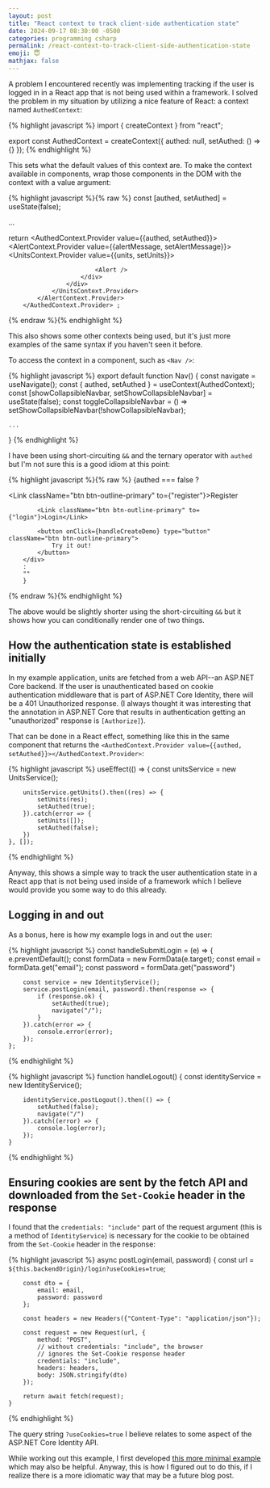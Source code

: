 ```yaml
---
layout: post
title: "React context to track client-side authentication state"
date: 2024-09-17 08:30:00 -0500
categories: programming csharp
permalink: /react-context-to-track-client-side-authentication-state
emoji: 😇
mathjax: false
---
```


A problem I encountered recently was implementing tracking if the user is logged in in a React app that is not being used within a framework. I solved the problem in my situation by utilizing a nice feature of React: a context named `AuthedContext`:

{% highlight javascript %}
import { createContext } from "react";

export const AuthedContext = createContext({ authed: null, setAuthed: () => {} });
{% endhighlight %}

This sets what the default values of this context are. To make the context available in components, wrap those components in the DOM with the context with a value argument:

{% highlight javascript %}{% raw %}
const [authed, setAuthed] = useState(false);

...

return <AuthedContext.Provider value={{authed, setAuthed}}>
            <AlertContext.Provider value={{alertMessage, setAlertMessage}}>
                <UnitsContext.Provider value={{units, setUnits}}>
                    <div className="app">
                        <Nav />
                        <div className="container">
                            <div className="card shadow-sm mt-4">
                                <div className="card-body">
                                    <Outlet />
                                </div>
                            </div>

                            <Alert />
                        </div>
                    </div>
                </UnitsContext.Provider>
            </AlertContext.Provider>
        </AuthedContext.Provider> ;
{% endraw %}{% endhighlight %}

This also shows some other contexts being used, but it's just more examples of the same syntax if you haven't seen it before.

To access the context in a component, such as `<Nav />`:

{% highlight javascript %}
export default function Nav()
{
    const navigate = useNavigate();
    const { authed, setAuthed } = useContext(AuthedContext);
    const [showCollapsibleNavbar, setShowCollapsibleNavbar] = useState(false);
    const toggleCollapsibleNavbar = () => setShowCollapsibleNavbar(!showCollapsibleNavbar);

    ...
}
{% endhighlight %}

I have been using short-circuiting `&&` and the ternary operator with `authed` but I'm not sure this is a good idiom at this point:

{% highlight javascript %}{% raw %}
{authed === false
        ?
        <div className="my-4 d-flex flex-wrap justify-content-center column-gap-3 row-gap-3">
            <Link className="btn btn-outline-primary" to={"register"}>Register</Link>

            <Link className="btn btn-outline-primary" to={"login"}>Login</Link>

            <button onClick={handleCreateDemo} type="button" className="btn btn-outline-primary">
                Try it out!
            </button>
        </div>
        :
        ""
        }
{% endraw %}{% endhighlight %}

The above would be slightly shorter using the short-circuiting `&&` but it shows how you can conditionally render one of two things.

## How the authentication state is established initially

In my example application, units are fetched from a web API--an ASP.NET Core backend. If the user is unauthenticated based on cookie authentication middleware that is part of ASP.NET Core Identity, there will be a 401 Unauthorized response. (I always thought it was interesting that the annotation in ASP.NET Core that results in authentication getting an "unauthorized" response is `[Authorize]`).

That can be done in a React effect, something like this in the same component that returns the `<AuthedContext.Provider value={{authed, setAuthed}}></AuthedContext.Provider>`:

{% highlight javascript %}
    useEffect(() => {
        const unitsService = new UnitsService();

        unitsService.getUnits().then((res) => {
            setUnits(res);
            setAuthed(true);
        }).catch(error => {
            setUnits([]);
            setAuthed(false);
        })
    }, []);
{% endhighlight %}

Anyway, this shows a simple way to track the user authentication state in a React app that is not being used inside of a framework which I believe would provide you some way to do this already.

## Logging in and out

As a bonus, here is how my example logs in and out the user:

{% highlight javascript %}
const handleSubmitLogin = (e) => {
        e.preventDefault();
        const formData = new FormData(e.target);
        const email = formData.get("email");
        const password = formData.get("password")

        const service = new IdentityService();
        service.postLogin(email, password).then(response => {
            if (response.ok) {
                setAuthed(true);
                navigate("/");
            }
        }).catch(error => {
            console.error(error);
        });
    };
{% endhighlight %}

{% highlight javascript %}
    function handleLogout() {
        const identityService = new IdentityService();

        identityService.postLogout().then(() => {
            setAuthed(false);
            navigate("/")
        }).catch((error) => {
            console.log(error);
        });
    }
{% endhighlight %}

## Ensuring cookies are sent by the fetch API and downloaded from the `Set-Cookie` header in the response

I found that the `credentials: "include"` part of the request argument (this is a method of `IdentityService`) is necessary for the cookie to be obtained from the `Set-Cookie` header in the response:

{% highlight javascript %}
async postLogin(email, password)
    {
        const url = `${this.backendOrigin}/login?useCookies=true`;

        const dto = {
            email: email,
            password: password
        };

        const headers = new Headers({"Content-Type": "application/json"});

        const request = new Request(url, {
            method: "POST",
            // without credentials: "include", the browser
            // ignores the Set-Cookie response header
            credentials: "include",
            headers: headers,
            body: JSON.stringify(dto)
        });

        return await fetch(request);
    }
{% endhighlight %}

The query string `?useCookies=true` I believe relates to some aspect of the ASP.NET Core Identity API.

While working out this example, I first developed [this more minimal example](https://github.com/KyleRego/react-client-auth-state) which may also be helpful. Anyway, this is how I figured out to do this, if I realize there is a more idiomatic way that may be a future blog post.
